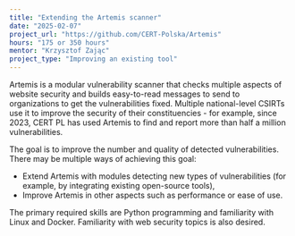 ```yaml
---
title: "Extending the Artemis scanner"
date: "2025-02-07"
project_url: "https://github.com/CERT-Polska/Artemis"
hours: "175 or 350 hours"
mentor: "Krzysztof Zając"
project_type: "Improving an existing tool"
---
```


Artemis is a modular vulnerability scanner that checks multiple aspects of website security and builds easy-to-read messages to send to organizations to get the vulnerabilities fixed.
Multiple national-level CSIRTs use it to improve the security of their constituencies - for example, since 2023, CERT PL has used Artemis to find and report more than half a million vulnerabilities.

The goal is to improve the number and quality of detected vulnerabilities. There may be multiple ways of achieving this goal:

* Extend Artemis with modules detecting new types of vulnerabilities (for example, by integrating existing open-source tools),
* Improve Artemis in other aspects such as performance or ease of use.

The primary required skills are Python programming and familiarity with Linux and Docker. Familiarity with web security topics is also desired.

